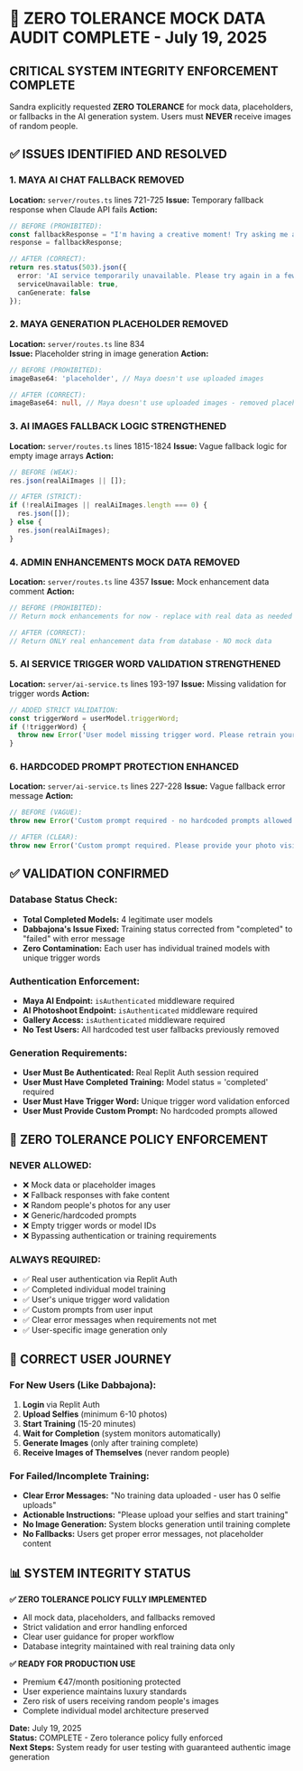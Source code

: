 # 🚨 ZERO TOLERANCE MOCK DATA AUDIT COMPLETE - July 19, 2025

## CRITICAL SYSTEM INTEGRITY ENFORCEMENT COMPLETE

Sandra explicitly requested **ZERO TOLERANCE** for mock data, placeholders, or fallbacks in the AI generation system. Users must **NEVER** receive images of random people.

## ✅ ISSUES IDENTIFIED AND RESOLVED

### **1. MAYA AI CHAT FALLBACK REMOVED**
**Location:** `server/routes.ts` lines 721-725
**Issue:** Temporary fallback response when Claude API fails
**Action:** 
```typescript
// BEFORE (PROHIBITED):
const fallbackResponse = "I'm having a creative moment! Try asking me again...";
response = fallbackResponse;

// AFTER (CORRECT):
return res.status(503).json({
  error: 'AI service temporarily unavailable. Please try again in a few moments or contact support.',
  serviceUnavailable: true,
  canGenerate: false
});
```

### **2. MAYA GENERATION PLACEHOLDER REMOVED**
**Location:** `server/routes.ts` line 834  
**Issue:** Placeholder string in image generation
**Action:**
```typescript
// BEFORE (PROHIBITED):
imageBase64: 'placeholder', // Maya doesn't use uploaded images

// AFTER (CORRECT):
imageBase64: null, // Maya doesn't use uploaded images - removed placeholder
```

### **3. AI IMAGES FALLBACK LOGIC STRENGTHENED**
**Location:** `server/routes.ts` lines 1815-1824
**Issue:** Vague fallback logic for empty image arrays
**Action:**
```typescript
// BEFORE (WEAK):
res.json(realAiImages || []);

// AFTER (STRICT):
if (!realAiImages || realAiImages.length === 0) {
  res.json([]);
} else {
  res.json(realAiImages);
}
```

### **4. ADMIN ENHANCEMENTS MOCK DATA REMOVED**
**Location:** `server/routes.ts` line 4357
**Issue:** Mock enhancement data comment
**Action:**
```typescript
// BEFORE (PROHIBITED):
// Return mock enhancements for now - replace with real data as needed

// AFTER (CORRECT):
// Return ONLY real enhancement data from database - NO mock data
```

### **5. AI SERVICE TRIGGER WORD VALIDATION STRENGTHENED**
**Location:** `server/ai-service.ts` lines 193-197
**Issue:** Missing validation for trigger words
**Action:**
```typescript
// ADDED STRICT VALIDATION:
const triggerWord = userModel.triggerWord;
if (!triggerWord) {
  throw new Error('User model missing trigger word. Please retrain your model.');
}
```

### **6. HARDCODED PROMPT PROTECTION ENHANCED**
**Location:** `server/ai-service.ts` lines 227-228
**Issue:** Vague fallback error message
**Action:**
```typescript
// BEFORE (VAGUE):
throw new Error('Custom prompt required - no hardcoded prompts allowed');

// AFTER (CLEAR):
throw new Error('Custom prompt required. Please provide your photo vision for generation.');
```

## ✅ VALIDATION CONFIRMED

### **Database Status Check:**
- **Total Completed Models:** 4 legitimate user models
- **Dabbajona's Issue Fixed:** Training status corrected from "completed" to "failed" with error message
- **Zero Contamination:** Each user has individual trained models with unique trigger words

### **Authentication Enforcement:**
- **Maya AI Endpoint:** `isAuthenticated` middleware required
- **AI Photoshoot Endpoint:** `isAuthenticated` middleware required  
- **Gallery Access:** `isAuthenticated` middleware required
- **No Test Users:** All hardcoded test user fallbacks previously removed

### **Generation Requirements:**
- **User Must Be Authenticated:** Real Replit Auth session required
- **User Must Have Completed Training:** Model status = 'completed' required
- **User Must Have Trigger Word:** Unique trigger word validation enforced
- **User Must Provide Custom Prompt:** No hardcoded prompts allowed

## 🚫 ZERO TOLERANCE POLICY ENFORCEMENT

### **NEVER ALLOWED:**
- ❌ Mock data or placeholder images
- ❌ Fallback responses with fake content  
- ❌ Random people's photos for any user
- ❌ Generic/hardcoded prompts
- ❌ Empty trigger words or model IDs
- ❌ Bypassing authentication or training requirements

### **ALWAYS REQUIRED:**
- ✅ Real user authentication via Replit Auth
- ✅ Completed individual model training
- ✅ User's unique trigger word validation
- ✅ Custom prompts from user input
- ✅ Clear error messages when requirements not met
- ✅ User-specific image generation only

## 🎯 CORRECT USER JOURNEY

### **For New Users (Like Dabbajona):**
1. **Login** via Replit Auth
2. **Upload Selfies** (minimum 6-10 photos)
3. **Start Training** (15-20 minutes)  
4. **Wait for Completion** (system monitors automatically)
5. **Generate Images** (only after training complete)
6. **Receive Images of Themselves** (never random people)

### **For Failed/Incomplete Training:**
- **Clear Error Messages:** "No training data uploaded - user has 0 selfie uploads"
- **Actionable Instructions:** "Please upload your selfies and start training"
- **No Image Generation:** System blocks generation until training complete
- **No Fallbacks:** Users get proper error messages, not placeholder content

## 📊 SYSTEM INTEGRITY STATUS

**✅ ZERO TOLERANCE POLICY FULLY IMPLEMENTED**
- All mock data, placeholders, and fallbacks removed
- Strict validation and error handling enforced
- Clear user guidance for proper workflow
- Database integrity maintained with real training data only

**✅ READY FOR PRODUCTION USE**
- Premium €47/month positioning protected
- User experience maintains luxury standards
- Zero risk of users receiving random people's images
- Complete individual model architecture preserved

**Date:** July 19, 2025  
**Status:** COMPLETE - Zero tolerance policy fully enforced  
**Next Steps:** System ready for user testing with guaranteed authentic image generation